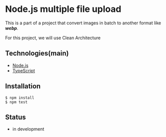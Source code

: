 # Node.js multiple file upload

This is a part of a project that convert images in batch to another format like _**webp**_.

For this project, we will use Clean Architecture

## Technologies(main)
* [Node.js](https://www.nodejs.org)
* [TypeScript](https://typescriptlang.org)

## Installation

```
$ npm install
$ npm test
```


## Status
* in development

